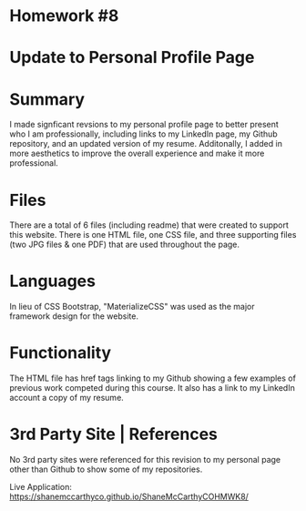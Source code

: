 # Homework #8

# Update to Personal Profile Page

# Summary

I made signficant revsions to my personal profile page to better present who I am professionally, including links to my LinkedIn page, my Github repository, and an updated version of my resume. Additonally, I added in more aesthetics to improve the overall experience and make it more professional.  

# Files

There are a total of 6 files (including readme) that were created to support this website. There is one HTML file, one CSS file, and three supporting files (two JPG files & one PDF) that are used throughout the page. 

# Languages

In lieu of CSS Bootstrap, "MaterializeCSS" was used as the major framework design for the website. 

# Functionality

The HTML file has href tags linking to my Github showing a few examples of previous work competed during this course. It also has a link to my LinkedIn account a copy of my resume. 

# 3rd Party Site | References

No 3rd party sites were referenced for this revision to my personal page other than Github to show some of my repositories. 

Live Application: https://shanemccarthyco.github.io/ShaneMcCarthyCOHMWK8/


